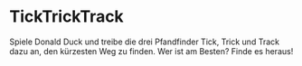 # TickTrickTrack

Spiele Donald Duck und treibe die drei Pfandfinder Tick, Trick und Track dazu an, den kürzesten Weg zu finden.
Wer ist am Besten?
Finde es heraus!
